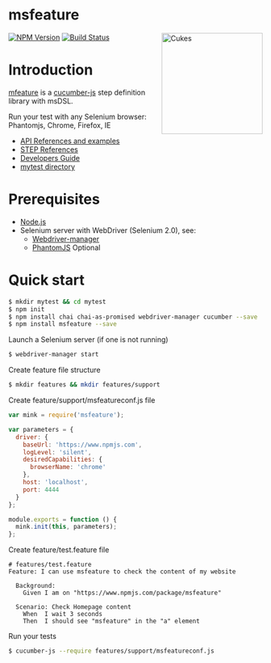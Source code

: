 # msfeature
<a href="https://cucumber.io/"><img src="https://cucumber.io/images/cucumber-logo.svg" width="200px" alt="Cukes" align="right" /></a>

[![NPM Version][npm-image]][npm-url]
[![Build Status][travis-image]][travis-url]

# Introduction

[mfeature][github-url] is a [cucumber-js](https://github.com/cucumber/cucumber-js) step definition library with msDSL.

Run your test with any Selenium browser: Phantomjs, Chrome, Firefox, IE

 - [API References and examples](docs/API.md)
 - [STEP References](docs/STEP.md)
 - [Developers Guide](docs/dev.md)
 - [mytest directory](docs/mytest)

# Prerequisites

* [Node.js](http://nodejs.org)
* Selenium server with WebDriver (Selenium 2.0), see:
	* [Webdriver-manager](https://github.com/pose/webdriver-manager)
	* [PhantomJS](http://phantomjs.org/download.html) Optional

# Quick start

``` bash
$ mkdir mytest && cd mytest
$ npm init
$ npm install chai chai-as-promised webdriver-manager cucumber --save
$ npm install msfeature --save
```

Launch a Selenium server (if one is not running)

``` bash
$ webdriver-manager start
```

Create feature file structure

``` bash
$ mkdir features && mkdir features/support
```

Create feature/support/msfeatureconf.js file

``` javascript
var mink = require('msfeature');

var parameters = {
  driver: {
    baseUrl: 'https://www.npmjs.com',
    logLevel: 'silent',
    desiredCapabilities: {
      browserName: 'chrome'
    },
    host: 'localhost',
    port: 4444
  }
};

module.exports = function () {
  mink.init(this, parameters);
};
```

Create feature/test.feature file

``` gherkin
# features/test.feature
Feature: I can use msfeature to check the content of my website

  Background:
    Given I am on "https://www.npmjs.com/package/msfeature"

  Scenario: Check Homepage content
    When  I wait 3 seconds
    Then  I should see "msfeature" in the "a" element
```
Run your tests

``` bash
$ cucumber-js --require features/support/msfeatureconf.js
```
[github-url]: https://github.com/ctrees/msfeature
[npm-image]: https://img.shields.io/npm/v/msfeature.svg?style=flat
[npm-url]: https://www.npmjs.com/package/msfeature
[travis-image]: https://img.shields.io/travis/ctrees/msfeature.svg?style=flat
[travis-url]: https://travis-ci.org/ctrees/msfeature
[bithound-image]: https://www.bithound.io/github/ctrees/msfeature/badges/score.svg
[bithound-url]: https://www.bithound.io/github/ctrees/msfeature


